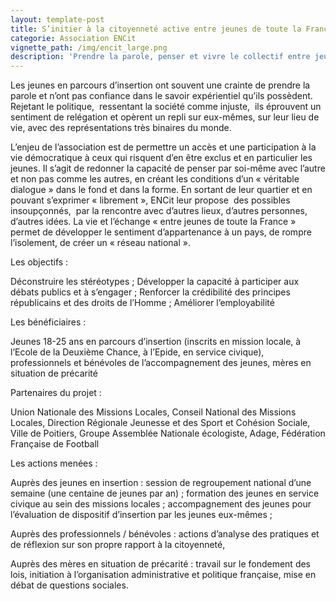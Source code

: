 ```yaml
---
layout: template-post
title: S’initier à la citoyenneté active entre jeunes de toute la France
categorie: Association ENCit
vignette_path: /img/encit_large.png
description: 'Prendre la parole, penser et vivre le collectif entre jeunes pour développer le sentiment d’appartenance à un pays'
---
```


Les jeunes en parcours d’insertion ont souvent une crainte de prendre la parole et n’ont pas confiance dans le savoir exp&eacute;rientiel qu’ils poss&egrave;dent. Rejetant le politique,&nbsp; ressentant la soci&eacute;t&eacute; comme injuste,&nbsp; ils &eacute;prouvent un sentiment de rel&eacute;gation et op&egrave;rent un repli sur eux-m&ecirc;mes, sur leur lieu de vie, avec des repr&eacute;sentations tr&egrave;s binaires du monde.

L’enjeu de l’association est de permettre un acc&egrave;s et une participation &agrave; la vie d&eacute;mocratique &agrave; ceux qui risquent d’en &ecirc;tre exclus et en particulier les jeunes. Il s’agit de redonner la capacit&eacute; de penser par soi-m&ecirc;me avec l’autre et non pas comme les autres, en cr&eacute;ant les conditions d’un &laquo; v&eacute;ritable dialogue &raquo; dans le fond et dans la forme. En sortant de leur quartier et en pouvant s’exprimer &laquo; librement &raquo;, ENCit leur propose&nbsp; des possibles insoup&ccedil;onn&eacute;s,&nbsp; par la rencontre avec d’autres lieux, d’autres personnes, d’autres id&eacute;es. La vie et l’&eacute;change &laquo; entre jeunes de toute la France &raquo; permet de d&eacute;velopper le sentiment d’appartenance &agrave; un pays, de rompre l’isolement, de cr&eacute;er un &laquo; r&eacute;seau national &raquo;.

Les objectifs :

D&eacute;construire les st&eacute;r&eacute;otypes ; D&eacute;velopper la capacit&eacute; &agrave; participer aux d&eacute;bats publics et &agrave; s’engager ; Renforcer la cr&eacute;dibilit&eacute; des principes r&eacute;publicains et des droits de l’Homme ; Am&eacute;liorer l’employabilit&eacute;

Les b&eacute;n&eacute;ficiaires :

Jeunes 18-25 ans en parcours d’insertion (inscrits en mission locale, &agrave; l’Ecole de la Deuxi&egrave;me Chance, &agrave; l’Epide, en service civique), professionnels et b&eacute;n&eacute;voles de l’accompagnement des jeunes, m&egrave;res en situation de pr&eacute;carit&eacute;

Partenaires du projet :

Union Nationale des Missions Locales, Conseil National des Missions Locales, Direction R&eacute;gionale Jeunesse et des Sport et Coh&eacute;sion Sociale, Ville de Poitiers, Groupe Assembl&eacute;e Nationale &eacute;cologiste, Adage, F&eacute;d&eacute;ration Fran&ccedil;aise de Football

Les actions men&eacute;es :

Aupr&egrave;s des jeunes en insertion : session de regroupement national d’une semaine (une centaine de jeunes par an) ; formation des jeunes en service civique au sein des missions locales ; accompagnement des jeunes pour l’&eacute;valuation de dispositif d’insertion par les jeunes eux-m&ecirc;mes ;

Aupr&egrave;s des professionnels / b&eacute;n&eacute;voles : actions d’analyse des pratiques et de r&eacute;flexion sur son propre rapport &agrave; la citoyennet&eacute;,

Aupr&egrave;s des m&egrave;res en situation de pr&eacute;carit&eacute; : travail sur le fondement des lois, initiation &agrave; l’organisation administrative et politique fran&ccedil;aise, mise en d&eacute;bat de questions sociales.